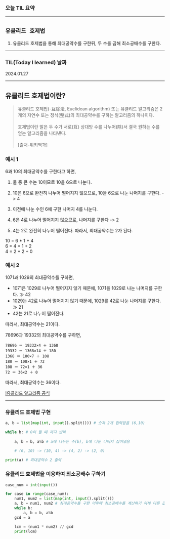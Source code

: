 ### 오늘 TIL 요약 
-------
`유클리드 호제법` 
-------

1. 유클리드 호제법을 통해 최대공약수를 구한뒤, 두 수를 곱해 최소공배수를 구한다. 

-------
### TIL(Today I learned) 날짜

2024.01.27

-------

## 유클리드 호제법이란? 
>유클리드 호제법(-互除法, Euclidean algorithm) 또는 유클리드 알고리즘은 2개의 자연수 또는 정식(整式)의 최대공약수를 구하는 알고리즘의 하나이다. </br><br/>호제법이란 말은 두 수가 서로(互) 상대방 수를 나누어(除)서 결국 원하는 수를 얻는 알고리즘을 나타낸다.<br/></br>[출처-위키백과]


### 예시 1

6과 10의 최대공약수를 구한다고 하면,<br/>

1. 둘 중 큰 수는 10이므로 10을 6으로 나눈다.

2. 10은 6으로 완전히 나누어 떨어지지 않으므로, 10을 6으로 나눈 나머지를 구한다. -> 4

3. 이전에 나눈 수인 6에 구한 나머지 4를 나눈다.

4. 6은 4로 나누어 떨어지지 않으므로, 나머지를 구한다 -> 2

5. 4는 2로 완전히 나누어 떨어진다. 따라서, 최대공약수는 2가 된다. 

10 = 6 * 1 + 4<br/>
6 = 4 * 1 + 2<br/>
4 = 2 * 2 + 0<br/>

### 예시 2 

1071과 1029의 최대공약수를 구하면,

- 1071은 1029로 나누어 떨어지지 않기 때문에, 1071을 1029로 나눈 나머지를 구한다. ≫ 42
- 1029는 42로 나누어 떨어지지 않기 때문에, 1029를 42로 나눈 나머지를 구한다. ≫ 21
- 42는 21로 나누어 떨어진다.

따라서, 최대공약수는 21이다.

78696과 19332의 최대공약수를 구하면,

```
78696 ＝ 19332×4 ＋ 1368
19332 ＝ 1368×14 ＋ 180
1368 ＝ 180×7 ＋ 108
180 ＝ 108×1 ＋ 72
108 ＝ 72×1 ＋ 36
72 ＝ 36×2 ＋ 0

```

따라서, 최대공약수는 36이다.

[!유클리드 알고리즘 공식](./TIL_image/Euclidean%20algorithm.PNG)

------

### 유클리드 호제법 구현

```python
a, b = list(map(int, input().split())) # 숫자 2개 입력받음 (6,10)

while b: # 0이 될 때 까지 반복
    
    a, b = b, a%b # a에 나누는 수(b), b에 나눈 나머지 집어넣음 
    
    # (6, 10) -> (10, 4) -> (4, 2) -> (2, 0)

print(a) # 최대공약수 2 출력 
```

### 유클리드 호제법을 이용하여 최소공배수 구하기 

```python
case_num = int(input())  

for case in range(case_num):
    num1, num2 = list(map(int, input().split())) 
    a, b = num1, num2 # 최대공약수를 구한 이후에 최소공배수를 계산하기 위해 다른 값에 저장
    while b:
        a, b = b, a%b 
    gcd = a

    lcm = (num1 * num2) // gcd
    print(lcm)
```
